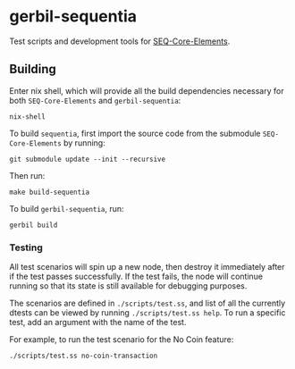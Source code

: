 # gerbil-sequentia

Test scripts and development tools for [SEQ-Core-Elements](https://github.com/SequentiaSEQ/SEQ-Core-Elements).

## Building

Enter nix shell, which will provide all the build dependencies necessary for both `SEQ-Core-Elements` and `gerbil-sequentia`:
```shell
nix-shell
```
To build `sequentia`, first import the source code from the submodule `SEQ-Core-Elements` by running:
```shell
git submodule update --init --recursive
```
Then run:
```shell
make build-sequentia
```
To build `gerbil-sequentia`, run:
```shell
gerbil build
```

### Testing

All test scenarios will spin up a new node, then destroy it immediately after if the test passes successfully. If the test fails, the node will continue running so that its state is still available for debugging purposes.

The scenarios are defined in `./scripts/test.ss`, and list of all the currently dtests can be viewed by running `./scripts/test.ss help`. To run a specific test, add an argument with the name of the test.

For example, to run the test scenario for the No Coin feature:
```shell
./scripts/test.ss no-coin-transaction
```
